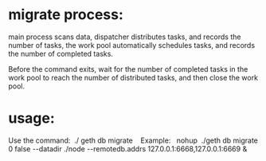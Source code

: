 

# migrate process:

main process scans data, dispatcher distributes tasks, and records the number of tasks, the work pool automatically schedules tasks, and records the number of completed tasks. 

Before the command exits, wait for the number of completed tasks in the work pool to reach the number of distributed tasks, and then close the work pool.

# usage:

Use the command:
 ./ geth db migrate  <ancient block start number> <only migrate ancient data> <kvocksdb addr>
 
Example:
  nohup  ./geth  db migrate 0 false --datadir ./node --remotedb.addrs 127.0.0.1:6668,127.0.0.1:6669 &

